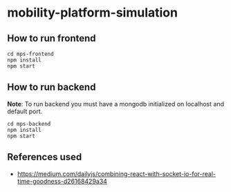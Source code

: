 # mobility-platform-simulation

## How to run frontend

```shell
cd mps-frontend
npm install
npm start
```

## How to run backend

**Note**: To run backend you must have a mongodb initialized on localhost and default port.

```shell
cd mps-backend
npm install
npm start
```

## References used

- https://medium.com/dailyjs/combining-react-with-socket-io-for-real-time-goodness-d26168429a34